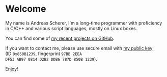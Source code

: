 # Welcome

My name is Andreas Scherer, I'm a long-time programmer with proficiency in
C/C++ and various script languages, mostly on Linux boxes.

You can find some of [my recent projects on
GitHub](https://github.com/ascherer/).

If you want to contact me, please use secure email with [my public
key](https://pgp.mit.edu/pks/lookup?search=0x850B1239&op=vindex&fingerprint=on)
(ID&nbsp;<code>0x850B1239</code>,
fingerprint <code>97BB 2EEA DF53 AB97 0814 D2B2 DDB6 787D 850B 1239</code>).

Enjoy!
